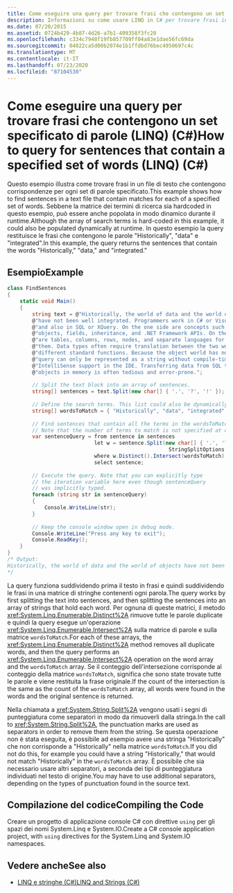 ```yaml
---
title: Come eseguire una query per trovare frasi che contengono un set specificato di parole (LINQ) (C#)
description: Informazioni su come usare LINQ in C# per trovare frasi in un file di testo che contengono corrispondenze per ogni set di parole, che può essere popolato in fase di esecuzione.
ms.date: 07/20/2015
ms.assetid: 0724b429-4b87-4d26-a7b1-409358f3fc20
ms.openlocfilehash: c334c7948f19fb857709ff04a83e1dae56fc69da
ms.sourcegitcommit: 04022ca5d00b2074e1b1ffdbd76bec4950697c4c
ms.translationtype: MT
ms.contentlocale: it-IT
ms.lasthandoff: 07/23/2020
ms.locfileid: "87104530"
---
```

# <a name="how-to-query-for-sentences-that-contain-a-specified-set-of-words-linq-c"></a><span data-ttu-id="20c9e-103">Come eseguire una query per trovare frasi che contengono un set specificato di parole (LINQ) (C#)</span><span class="sxs-lookup"><span data-stu-id="20c9e-103">How to query for sentences that contain a specified set of words (LINQ) (C#)</span></span>
<span data-ttu-id="20c9e-104">Questo esempio illustra come trovare frasi in un file di testo che contengono corrispondenze per ogni set di parole specificato.</span><span class="sxs-lookup"><span data-stu-id="20c9e-104">This example shows how to find sentences in a text file that contain matches for each of a specified set of words.</span></span> <span data-ttu-id="20c9e-105">Sebbene la matrice dei termini di ricerca sia hardcoded in questo esempio, può essere anche popolata in modo dinamico durante il runtime.</span><span class="sxs-lookup"><span data-stu-id="20c9e-105">Although the array of search terms is hard-coded in this example, it could also be populated dynamically at runtime.</span></span> <span data-ttu-id="20c9e-106">In questo esempio la query restituisce le frasi che contengono le parole "Historically", "data" e "integrated".</span><span class="sxs-lookup"><span data-stu-id="20c9e-106">In this example, the query returns the sentences that contain the words "Historically," "data," and "integrated."</span></span>  
  
## <a name="example"></a><span data-ttu-id="20c9e-107">Esempio</span><span class="sxs-lookup"><span data-stu-id="20c9e-107">Example</span></span>  
  
```csharp  
class FindSentences  
{  
    static void Main()  
    {  
        string text = @"Historically, the world of data and the world of objects " +  
        @"have not been well integrated. Programmers work in C# or Visual Basic " +  
        @"and also in SQL or XQuery. On the one side are concepts such as classes, " +  
        @"objects, fields, inheritance, and .NET Framework APIs. On the other side " +  
        @"are tables, columns, rows, nodes, and separate languages for dealing with " +  
        @"them. Data types often require translation between the two worlds; there are " +  
        @"different standard functions. Because the object world has no notion of query, a " +  
        @"query can only be represented as a string without compile-time type checking or " +  
        @"IntelliSense support in the IDE. Transferring data from SQL tables or XML trees to " +  
        @"objects in memory is often tedious and error-prone.";  
  
        // Split the text block into an array of sentences.  
        string[] sentences = text.Split(new char[] { '.', '?', '!' });  
  
        // Define the search terms. This list could also be dynamically populated at runtime.  
        string[] wordsToMatch = { "Historically", "data", "integrated" };  
  
        // Find sentences that contain all the terms in the wordsToMatch array.  
        // Note that the number of terms to match is not specified at compile time.  
        var sentenceQuery = from sentence in sentences  
                            let w = sentence.Split(new char[] { '.', '?', '!', ' ', ';', ':', ',' },  
                                                    StringSplitOptions.RemoveEmptyEntries)  
                            where w.Distinct().Intersect(wordsToMatch).Count() == wordsToMatch.Count()  
                            select sentence;  
  
        // Execute the query. Note that you can explicitly type  
        // the iteration variable here even though sentenceQuery  
        // was implicitly typed.
        foreach (string str in sentenceQuery)  
        {  
            Console.WriteLine(str);  
        }  
  
        // Keep the console window open in debug mode.  
        Console.WriteLine("Press any key to exit");  
        Console.ReadKey();  
    }  
}  
/* Output:  
Historically, the world of data and the world of objects have not been well integrated  
*/  
```  
  
 <span data-ttu-id="20c9e-108">La query funziona suddividendo prima il testo in frasi e quindi suddividendo le frasi in una matrice di stringhe contenenti ogni parola.</span><span class="sxs-lookup"><span data-stu-id="20c9e-108">The query works by first splitting the text into sentences, and then splitting the sentences into an array of strings that hold each word.</span></span> <span data-ttu-id="20c9e-109">Per ognuna di queste matrici, il metodo <xref:System.Linq.Enumerable.Distinct%2A> rimuove tutte le parole duplicate e quindi la query esegue un'operazione <xref:System.Linq.Enumerable.Intersect%2A> sulla matrice di parole e sulla matrice `wordsToMatch`.</span><span class="sxs-lookup"><span data-stu-id="20c9e-109">For each of these arrays, the <xref:System.Linq.Enumerable.Distinct%2A> method removes all duplicate words, and then the query performs an <xref:System.Linq.Enumerable.Intersect%2A> operation on the word array and the `wordsToMatch` array.</span></span> <span data-ttu-id="20c9e-110">Se il conteggio dell'intersezione corrisponde al conteggio della matrice `wordsToMatch`, significa che sono state trovate tutte le parole e viene restituita la frase originale.</span><span class="sxs-lookup"><span data-stu-id="20c9e-110">If the count of the intersection is the same as the count of the `wordsToMatch` array, all words were found in the words and the original sentence is returned.</span></span>  
  
 <span data-ttu-id="20c9e-111">Nella chiamata a <xref:System.String.Split%2A> vengono usati i segni di punteggiatura come separatori in modo da rimuoverli dalla stringa.</span><span class="sxs-lookup"><span data-stu-id="20c9e-111">In the call to <xref:System.String.Split%2A>, the punctuation marks are used as separators in order to remove them from the string.</span></span> <span data-ttu-id="20c9e-112">Se questa operazione non è stata eseguita, è possibile ad esempio avere una stringa "Historically" che non corrisponde a "Historically" nella matrice `wordsToMatch`.</span><span class="sxs-lookup"><span data-stu-id="20c9e-112">If you did not do this, for example you could have a string "Historically," that would not match "Historically" in the `wordsToMatch` array.</span></span> <span data-ttu-id="20c9e-113">È possibile che sia necessario usare altri separatori, a seconda dei tipi di punteggiatura individuati nel testo di origine.</span><span class="sxs-lookup"><span data-stu-id="20c9e-113">You may have to use additional separators, depending on the types of punctuation found in the source text.</span></span>  
  
## <a name="compiling-the-code"></a><span data-ttu-id="20c9e-114">Compilazione del codice</span><span class="sxs-lookup"><span data-stu-id="20c9e-114">Compiling the Code</span></span>  
<span data-ttu-id="20c9e-115">Creare un progetto di applicazione console C# con direttive `using` per gli spazi dei nomi System.Linq e System.IO.</span><span class="sxs-lookup"><span data-stu-id="20c9e-115">Create a C# console application project, with `using` directives for the System.Linq and System.IO namespaces.</span></span>

## <a name="see-also"></a><span data-ttu-id="20c9e-116">Vedere anche</span><span class="sxs-lookup"><span data-stu-id="20c9e-116">See also</span></span>

- [<span data-ttu-id="20c9e-117">LINQ e stringhe (C#)</span><span class="sxs-lookup"><span data-stu-id="20c9e-117">LINQ and Strings (C#)</span></span>](./linq-and-strings.md)
